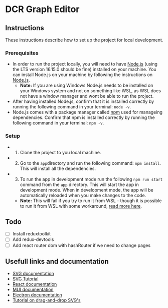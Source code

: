 # DCR Graph Editor

## Instructions

These instructions describe how to set up the project for local development.

### Prerequisites

- In order to run the project locally, you will need to have [Node.js](https://nodejs.org/en/) (using the LTS version 16.15.0 should be fine) installed on your machine. You can install Node.js on your machine by following the instructions on [Node.js](https://nodejs.org/en/).
  - **Note:** If you are using Windows Node.js needs to be installed on your Windows system and not on something like WSL, as WSL does not have a window manager and wont be able to run the project.
- After having installed Node.js, confirm that it is installed correctly by running the following command in your terminal: `node -v`.
- Node.js comes with a package manager called [npm](https://www.npmjs.com/) used for manageing dependencies. Confirm that npm is installed correctly by running the following command in your terminal: `npm -v`.

### Setup

- 1. Clone the project to you local machine.
- 2. Go to the `app`directory and run the following command: `npm install`. This will install all the dependencies.
- 3. To run the app in development mode run the following `npm run start` command from the `app` directory. This will start the app in development mode. When in development mode, the app will be automatically reloaded when you make changes to the code.
  - **Note:** This will fail if you try to run it from WSL - though it is possible to run it from WSL with some workaround, [read more here](https://www.beekeeperstudio.io/blog/building-electron-windows-ubuntu-wsl2).

## Todo

- [ ] Install reduxtoolkit
- [ ] Add redux-devtools
- [ ] Add react router dom with hashRouter if we need to change pages

## Usefull links and documentation

- [SVG documentation](https://developer.mozilla.org/en-US/docs/Web/SVG#documentation)
- [SVG Tutorial](https://developer.mozilla.org/en-US/docs/Web/SVG/Tutorial)
- [React documentation](https://reactjs.org/docs/getting-started.html)
- [MUI documentation](https://mui.com/material-ui/getting-started/installation/)
- [Electron documentation](https://www.electronjs.org/docs/latest)
- [Tutorial on drag-and-drop SVG's](https://www.petercollingridge.co.uk/tutorials/svg/interactive/dragging/)
